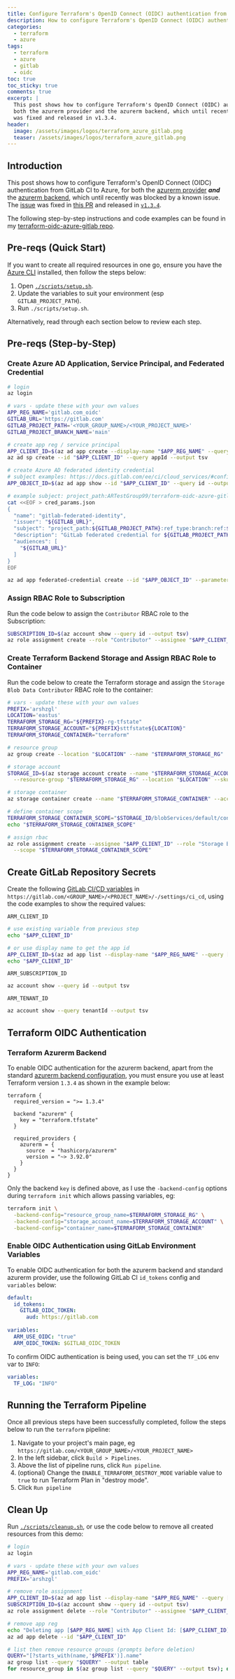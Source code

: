 ```yaml
---
title: Configure Terraform's OpenID Connect (OIDC) authentication from GitLab CI to Azure
description: How to configure Terraform's OpenID Connect (OIDC) authentication from GitLab CI to Azure, for both the azurerm provider and the azurerm backend
categories: 
  - terraform
  - azure
tags:
  - terraform
  - azure
  - gitlab
  - oidc
toc: true
toc_sticky: true
comments: true
excerpt: |
  This post shows how to configure Terraform's OpenID Connect (OIDC) authentication from GitLab CI to Azure, for
  both the azurerm provider and the azurerm backend, which until recently was blocked by a known issue. The issue
  was fixed and released in v1.3.4.
header:
  image: /assets/images/logos/terraform_azure_gitlab.png
  teaser: /assets/images/logos/terraform_azure_gitlab.png
---
```


## Introduction

This post shows how to configure Terraform's OpenID Connect (OIDC) authentication from GitLab CI to Azure, for both
the [azurerm provider](https://registry.terraform.io/providers/hashicorp/azurerm/latest/docs/guides/service_principal_oidc)
***and*** the [azurerm backend](https://developer.hashicorp.com/terraform/language/settings/backends/azurerm),
which until recently was blocked by a known issue. The [issue](https://github.com/hashicorp/terraform/issues/31802)
was fixed in [this PR](https://github.com/hashicorp/terraform/pull/31966) and released in
[`v1.3.4`](https://github.com/hashicorp/terraform/releases/tag/v1.3.4).

The following step-by-step instructions and code examples can be found in my
[terraform-oidc-azure-gitlab repo](https://gitlab.com/ARTestGroup99/terraform-oidc-azure-gitlab).

## Pre-reqs (Quick Start)

If you want to create all required resources in one go, ensure you have the
[Azure CLI](https://learn.microsoft.com/en-gb/cli/azure/) installed, then follow the steps below:

1. Open [`./scripts/setup.sh`](https://gitlab.com/ARTestGroup99/terraform-oidc-azure-gitlab/-/blob/main/scripts/setup.sh).
1. Update the variables to suit your environment (esp `GITLAB_PROJECT_PATH`).
1. Run `./scripts/setup.sh`.

Alternatively, read through each section below to review each step.

## Pre-reqs (Step-by-Step)

### Create Azure AD Application, Service Principal, and Federated Credential

```bash
# login
az login

# vars - update these with your own values
APP_REG_NAME='gitlab.com_oidc'
GITLAB_URL='https://gitlab.com'
GITLAB_PROJECT_PATH='<YOUR_GROUP_NAME>/<YOUR_PROJECT_NAME>'
GITLAB_PROJECT_BRANCH_NAME='main'

# create app reg / service principal
APP_CLIENT_ID=$(az ad app create --display-name "$APP_REG_NAME" --query appId --output tsv)
az ad sp create --id "$APP_CLIENT_ID" --query appId --output tsv

# create Azure AD federated identity credential
# subject examples: https://docs.gitlab.com/ee/ci/cloud_services/#configure-a-conditional-role-with-oidc-claims
APP_OBJECT_ID=$(az ad app show --id "$APP_CLIENT_ID" --query id --output tsv)

# example subject: project_path:ARTestGroup99/terraform-oidc-azure-gitlab:ref_type:branch:ref:main
cat <<EOF > cred_params.json
{
  "name": "gitlab-federated-identity",
  "issuer": "${GITLAB_URL}",
  "subject": "project_path:${GITLAB_PROJECT_PATH}:ref_type:branch:ref:${GITLAB_PROJECT_BRANCH_NAME}",
  "description": "GitLab federated credential for ${GITLAB_PROJECT_PATH}",
  "audiences": [
    "${GITLAB_URL}"
  ]
}
EOF

az ad app federated-credential create --id "$APP_OBJECT_ID" --parameters 'cred_params.json'
```

### Assign RBAC Role to Subscription

Run the code below to assign the `Contributor` RBAC role to the Subscription:

```bash
SUBSCRIPTION_ID=$(az account show --query id --output tsv)
az role assignment create --role "Contributor" --assignee "$APP_CLIENT_ID" --scope "/subscriptions/$SUBSCRIPTION_ID"
```

### Create Terraform Backend Storage and Assign RBAC Role to Container

Run the code below to create the Terraform storage and assign the `Storage Blob Data Contributor` RBAC role to the
container:

```bash
# vars - update these with your own values
PREFIX='arshzgl'
LOCATION='eastus'
TERRAFORM_STORAGE_RG="${PREFIX}-rg-tfstate"
TERRAFORM_STORAGE_ACCOUNT="${PREFIX}sttfstate${LOCATION}"
TERRAFORM_STORAGE_CONTAINER="terraform"

# resource group
az group create --location "$LOCATION" --name "$TERRAFORM_STORAGE_RG"

# storage account
STORAGE_ID=$(az storage account create --name "$TERRAFORM_STORAGE_ACCOUNT" \
  --resource-group "$TERRAFORM_STORAGE_RG" --location "$LOCATION" --sku "Standard_LRS" --query id --output tsv)

# storage container
az storage container create --name "$TERRAFORM_STORAGE_CONTAINER" --account-name "$TERRAFORM_STORAGE_ACCOUNT"

# define container scope
TERRAFORM_STORAGE_CONTAINER_SCOPE="$STORAGE_ID/blobServices/default/containers/$TERRAFORM_STORAGE_CONTAINER"
echo "$TERRAFORM_STORAGE_CONTAINER_SCOPE"

# assign rbac
az role assignment create --assignee "$APP_CLIENT_ID" --role "Storage Blob Data Contributor" \
  --scope "$TERRAFORM_STORAGE_CONTAINER_SCOPE"
```

## Create GitLab Repository Secrets

Create the following [GitLab CI/CD variables](https://docs.gitlab.com/ee/ci/variables/index.html) in
`https://gitlab.com/<GROUP_NAME>/<PROJECT_NAME>/-/settings/ci_cd`, using the code examples to show the required
values:

`ARM_CLIENT_ID`

```bash
# use existing variable from previous step
echo "$APP_CLIENT_ID"

# or use display name to get the app id
APP_CLIENT_ID=$(az ad app list --display-name "$APP_REG_NAME" --query [].appId --output tsv)
echo "$APP_CLIENT_ID"
```

`ARM_SUBSCRIPTION_ID`

```bash
az account show --query id --output tsv
```

`ARM_TENANT_ID`
  
```bash
az account show --query tenantId --output tsv
```

## Terraform OIDC Authentication

### Terraform Azurerm Backend

To enable OIDC authentication for the azurerm backend, apart from the standard
[azurerm backend configuration](https://developer.hashicorp.com/terraform/language/settings/backends/azurerm#example-configuration),
you must ensure you use at least Terraform version `1.3.4` as shown in the example below:

```hcl
terraform {
  required_version = ">= 1.3.4"

  backend "azurerm" {
    key = "terraform.tfstate"
  }

  required_providers {
    azurerm = {
      source  = "hashicorp/azurerm"
      version = "~> 3.92.0"
    }
  }
}
```

Only the backend `key` is defined above, as I use the `-backend-config` options during `terraform init` which
allows passing variables, eg:

```bash
terraform init \
  -backend-config="resource_group_name=$TERRAFORM_STORAGE_RG" \
  -backend-config="storage_account_name=$TERRAFORM_STORAGE_ACCOUNT" \
  -backend-config="container_name=$TERRAFORM_STORAGE_CONTAINER"
```

### Enable OIDC Authentication using GitLab Environment Variables

To enable OIDC authentication for both the azurerm backend and standard azurerm provider, use the following
GitLab CI `id_tokens` config and `variables` below:

```yaml
default:
  id_tokens:
    GITLAB_OIDC_TOKEN:
      aud: https://gitlab.com
      
variables:
  ARM_USE_OIDC: "true"
  ARM_OIDC_TOKEN: $GITLAB_OIDC_TOKEN
```

To confirm OIDC authentication is being used, you can set the `TF_LOG` env var to `INFO`:

```yaml
variables:
  TF_LOG: "INFO"
```

## Running the Terraform Pipeline

Once all previous steps have been successfully completed, follow the steps below to run the `terraform` pipeline:

1. Navigate to your project's main page, eg `https://gitlab.com/<YOUR_GROUP_NAME>/<YOUR_PROJECT_NAME>`
1. In the left sidebar, click `Build > Pipelines`.
1. Above the list of pipeline runs, click `Run pipeline`.
1. (optional) Change the `ENABLE_TERRAFORM_DESTROY_MODE` variable value to `true` to run Terraform Plan in "destroy mode".
1. Click `Run pipeline`

## Clean Up

Run [`./scripts/cleanup.sh`](https://gitlab.com/ARTestGroup99/terraform-oidc-azure-gitlab/-/blob/main/scripts/cleanup.sh),
or use the code below to remove all created resources from this demo:

```bash
# login
az login

# vars - update these with your own values
APP_REG_NAME='gitlab.com_oidc'
PREFIX='arshzgl'

# remove role assignment
APP_CLIENT_ID=$(az ad app list --display-name "$APP_REG_NAME" --query [].appId --output tsv)
SUBSCRIPTION_ID=$(az account show --query id --output tsv)
az role assignment delete --role "Contributor" --assignee "$APP_CLIENT_ID" --scope "/subscriptions/$SUBSCRIPTION_ID"

# remove app reg
echo "Deleting app [$APP_REG_NAME] with App Client Id: [$APP_CLIENT_ID]..."
az ad app delete --id "$APP_CLIENT_ID"

# list then remove resource groups (prompts before deletion)
QUERY="[?starts_with(name,'$PREFIX')].name"
az group list --query "$QUERY" --output table
for resource_group in $(az group list --query "$QUERY" --output tsv); do echo "Delete Resource Group: ${resource_group}"; az group delete --name "${resource_group}"; done
```
